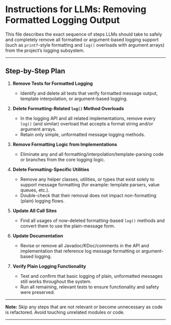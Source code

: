 # Instructions for LLMs: Removing Formatted Logging Output

This file describes the exact sequence of steps LLMs should take to safely and completely remove all formatted or argument-based logging support (such as `printf`-style formatting and `log()` overloads with argument arrays) from the project’s logging subsystem.

---

## Step-by-Step Plan

1. **Remove Tests for Formatted Logging**
    - Identify and delete all tests that verify formatted message output, template interpolation, or argument-based logging.

2. **Delete Formatting-Related `log()` Method Overloads**
    - In the logging API and all related implementations, remove every `log()` (and similar) overload that accepts a format string and/or argument arrays.
    - Retain only simple, unformatted message logging methods.

3. **Remove Formatting Logic from Implementations**
    - Eliminate any and all formatting/interpolation/template-parsing code or branches from the core logging logic.

4. **Delete Formatting-Specific Utilities**
    - Remove any helper classes, utilities, or types that exist solely to support message formatting (for example: template parsers, value queues, etc.).
    - Double-check that their removal does not impact non-formatting (plain) logging flows.

5. **Update All Call Sites**
    - Find all usages of now-deleted formatting-based `log()` methods and convert them to use the plain-message form.

6. **Update Documentation**
    - Revise or remove all Javadoc/KDoc/comments in the API and implementation that reference log message formatting or argument-based logging.

7. **Verify Plain Logging Functionality**
    - Test and confirm that basic logging of plain, unformatted messages still works throughout the system.
    - Run all remaining, relevant tests to ensure functionality and safety were preserved.

---

**Note:** Skip any steps that are not relevant or become unnecessary as code is refactored. Avoid touching unrelated modules or code.

---
